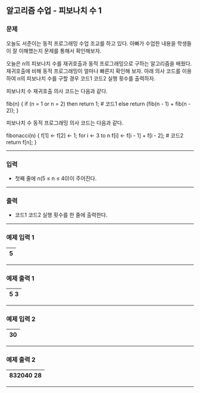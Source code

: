 알고리즘 수업 - 피보나치 수 1
-------------
### 문제

오늘도 서준이는 동적 프로그래밍 수업 조교를 하고 있다. 아빠가 수업한 내용을 학생들이 잘 이해했는지 문제를 통해서 확인해보자.

오늘은 n의 피보나치 수를 재귀호출과 동적 프로그래밍으로 구하는 알고리즘을 배웠다. 재귀호출에 비해 동적 프로그래밍이 얼마나 빠른지 확인해 보자. 아래 의사 코드를 이용하여 n의 피보나치 수를 구할 경우 코드1 코드2 실행 횟수를 출력하자.

피보나치 수 재귀호출 의사 코드는 다음과 같다.


fib(n) {
    if (n = 1 or n = 2)
    then return 1;  # 코드1
    else return (fib(n - 1) + fib(n - 2));
}


피보나치 수 동적 프로그래밍 의사 코드는 다음과 같다.


fibonacci(n) {
    f[1] <- f[2] <- 1;
    for i <- 3 to n
        f[i] <- f[i - 1] + f[i - 2];  # 코드2
    return f[n];
}

- - -

### 입력
* 첫째 줄에 n(5 ≤ n ≤ 40)이 주어진다.

- - -

### 출력
* 코드1 코드2 실행 횟수를 한 줄에 출력한다.

- - -

### 예제 입력 1
|5|
|:---|

- - -

### 예제 출력 1
|5 3|
|:---|

- - -

### 예제 입력 2
|30|
|:---|

- - -

### 예제 출력 2
|832040 28|
|:---|

- - -